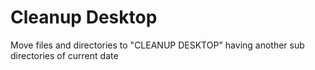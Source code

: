 # Cleanup Desktop

Move files and directories to "CLEANUP DESKTOP" having another sub directories of current date
